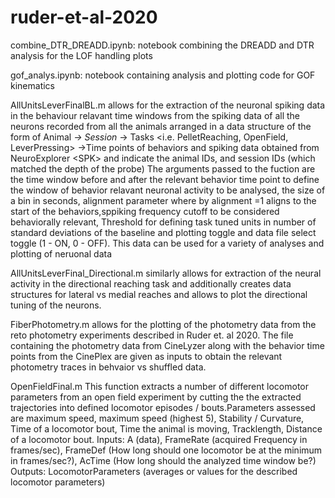 # ruder-et-al-2020
combine_DTR_DREADD.ipynb: notebook combining the DREADD and DTR analysis for the LOF handling plots

gof_analys.ipynb: notebook containing analysis and plotting code for GOF kinematics
	
AllUnitsLeverFinalBL.m allows for the extraction of the neuronal spiking data in the behaviour relavant time windows from the spiking data of all the neurons 
recorded from all the animals arranged in a data structure of the form of Animal<x>_<y> -> Session<l>_<m> -> Tasks <i.e. PelletReaching, OpenField, LeverPressing> 
->Time points of behaviors and spiking data obtained from NeuroExplorer <SPK<rs>>
<x> and <y> indicate the animal IDs, <l> and <m> session IDs (which matched the depth of the probe)
The arguments passed to the fuction are the time window before and after the relevant behavior time point to define the window of behavior relavant neuronal activity to be 
analysed, the size of a bin in seconds, alignment parameter where by alignment =1 aligns to the start of the behaviors,sppiking frequency cutoff to be considered
behaviorally relevant, Threshold for defining task tuned units in number of standard deviations of the baseline and plotting toggle and data file select toggle (1 - ON, 0 - OFF).
This data can be used for a variety of analyses and plotting of neruonal data

AllUnitsLeverFinal_Directional.m similarly allows for extraction of the neural activity in the directional reaching task and additionally creates data structures 
for lateral vs medial reaches and allows to plot the directional tuning of the neurons.

FiberPhotometry.m allows for the plotting of the photometry data from the reto photometry experiments described in Ruder et. al 2020. The file containing the photometry 
data from CineLyzer along with the behavior time points from the CinePlex are given as inputs to obtain the relevant photometry traces in behvaior vs shuffled data. 

OpenFieldFinal.m This function extracts a number of different locomotor parameters from an open field experiment by cutting the the extracted trajectories into 
defined locomotor episodes / bouts.Parameters assessed are maximum speed, maximum speed (highest 5), Stability / Curvature, Time of a locomotor bout, 
Time the animal is moving, Tracklength, Distance of a locomotor bout.
Inputs: A (data), FrameRate (acquired Frequency in frames/sec), FrameDef (How long should one locomotor be at the minimum in frames/sec?), AcTime (How long should
the analyzed time window be?) Outputs: LocomotorParameters (averages or values for the described locomotor parameters)
